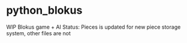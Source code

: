 # python_blokus
WIP Blokus game + AI 
Status: Pieces is updated for new piece storage system, other files are not
